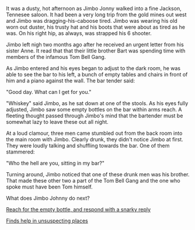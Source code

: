 It was a dusty, hot afternoon as Jimbo Jonny walked into a fine Jackson, Tennesee saloon. It had been a very long trip from the gold mines out west and Jimbo was dragging-his-caboose tired. Jimbo was wearing his old worn out duster, his trusty hat and his boots that were about as tired as he was. On his right hip, as always, was strapped his 6 shooter.

Jimbo left nigh two months ago after he received an urgent letter from his sister Anne. It read that that their little brother Bart was spending time with members of the infamous Tom Bell Gang.

As Jimbo entered and his eyes began to adjust to the dark room, he was able to see the bar to his left, a bunch of empty tables and chairs in front of him and a piano against the wall. The bar tender said:

"Good day. What can I get for you."

"Whiskey" said Jimbo, as he sat down at one of the stools. As his eyes fully adjusted, Jimbo saw some empty bottles on the bar within arms reach. A fleeting thought passed through Jimbo's mind that the bartender must be somewhat lazy to leave these out all night. 

At a loud clamour, three men came stumbled out from the back room into the main room with Jimbo. Clearly drunk, they didn't notice Jimbo at first. They were loudly talking and shuffling towards the bar. One of them stammered:

"Who the hell are you, sitting in my bar?"

Turning around, Jimbo noticed that one of these drunk men was his brother. That made these other two a part of the Tom Bell Gang and the one who spoke must have been Tom himself.

What does Jimbo Johnny do next?

[Reach for the empty bottle, and respond with a snarky reply](/Reach_for_Bottle__Make_Snarky_Reply.md)

[Finds help in unsuspecting places](/help_in_unsuspecting_places.md)



